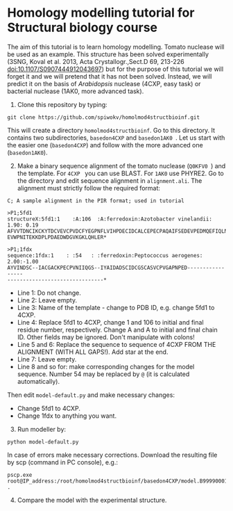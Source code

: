 # Homology modelling tutorial for Structural biology course

The aim of this tutorial is to learn homology modelling. Tomato nuclease will be used as an example.
This structure has been solved experimentally (3SNG, Koval et al. 2013, Acta Crystallogr.,Sect.D 69, 213-226
<doi:10.1107/S0907444912043697>) but for the purpose of this tutorial we will forget it and we will
pretend that it has not been solved. Instead, we will predict it on the basis of *Arabidopsis* nuclease
(4CXP, easy task) or bacterial nuclease (1AK0, more advanced task).

1. Clone this repository by typing:
```
git clone https://github.com/spiwokv/homolmod4structbioinf.git
```
This will create a directory `homolmod4structbioinf`. Go to this directory. It contains two subdirectories, `basedon4CXP`
and `basedon1AK0 `. Let us start with the easier one (`basedon4CXP`) and follow with the more advanced one (`basedon1AK0`).

2. Make a binary sequence alignment of the tomato nuclease (`Q0KFV0 `) and the template. For `4CXP ` you can use BLAST.
For `1AK0` use PHYRE2. Go to the directory and edit sequence alignment in `alignment.ali`. The alignment must strictly
follow the required format:
```
C; A sample alignment in the PIR format; used in tutorial

>P1;5fd1
structureX:5fd1:1    :A:106  :A:ferredoxin:Azotobacter vinelandii: 1.90: 0.19
AFVVTDNCIKCKYTDCVEVCPVDCFYEGPNFLVIHPDECIDCALCEPECPAQAIFSEDEVPEDMQEFIQLNAELA
EVWPNITEKKDPLPDAEDWDGVKGKLQHLER*

>P1;1fdx
sequence:1fdx:1    : :54   : :ferredoxin:Peptococcus aerogenes: 2.00:-1.00
AYVINDSC--IACGACKPECPVNIIQGS--IYAIDADSCIDCGSCASVCPVGAPNPED-----------------
-------------------------------*
```
- Line 1: Do not change.
- Line 2: Leave empty.
- Line 3: Name of the template - change to PDB ID, e.g. change 5fd1 to 4CXP.
- Line 4: Replace 5fd1 to 4CXP, change 1 and 106 to initial and final residue number, respectively.
  Change A and A to initial and final chain ID. Other fields may be ignored. Don't manipulate with colons!
- Line 5 and 6: Replace the sequence to sequence of 4CXP FROM THE ALIGNMENT (WITH ALL GAPS!). Add star at the end.
- Line 7: Leave empty.
- Line 8 and so for: make corresponding changes for the model sequence. Number 54 may be replaced by `@`
  (it is calculated automatically).

Then edit `model-default.py` and make necessary changes:
- Change 5fd1 to 4CXP.
- Change 1fdx to anything you want.

3. Run modeller by:
```
python model-default.py
```
In case of errors make necessary corrections. Download the resulting file by scp (command in PC console), e.g.:
```
pscp.exe root@IP_address:/root/homolmod4structbioinf/basedon4CXP/model.B99990001.pdb .
```

4. Compare the model with the experimental structure.
